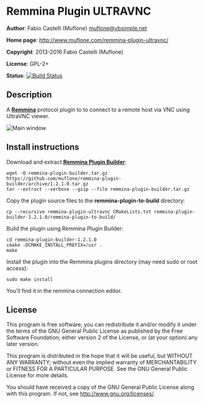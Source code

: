 # Remmina Plugin ULTRAVNC

**Author**: Fabio Castelli (Muflone) <muflone@vbsimple.net>

**Home page**: http://www.muflone.com/remmina-plugin-ultravnc/

**Copyright**: 2013-2016 Fabio Castelli (Muflone)

**License**: GPL-2+

**Status**: [![Build Status](https://travis-ci.org/muflone/remmina-plugin-ultravnc.svg?branch=master)](https://travis-ci.org/muflone/remmina-plugin-ultravnc)

## Description

A [**Remmina**](https://github.com/freerdp/remmina) protocol plugin to to
connect to a remote host via VNC using UltraVNC viewer.

![Main window](http://www.muflone.com/resources/remmina-plugin-ultravnc/archive/latest/english/general.png)

## Install instructions

Download and extract [**Remmina Plugin Builder**](https://github.com/muflone/remmina-plugin-builder/releases/):

    wget -O remmina-plugin-builder.tar.gz https://github.com/muflone/remmina-plugin-builder/archive/1.2.1.0.tar.gz
    tar --extract --verbose --gzip --file remmina-plugin-builder.tar.gz
  
Copy the plugin source files to the **remmina-plugin-to-build** directory:

    cp --recursive remmina-plugin-ultravnc CMakeLists.txt remmina-plugin-builder-1.2.1.0/remmina-plugin-to-build/

Build the plugin using Remmina Plugin Builder:

    cd remmina-plugin-builder-1.2.1.0
    cmake -DCMAKE_INSTALL_PREFIX=/usr .
    make
  
Install the plugin into the Remmina plugins directory (may need sudo or root
access):

    sudo make install

You'll find it in the remmina connection editor.

## License

This program is free software; you can redistribute it and/or modify
it under the terms of the GNU General Public License as published by
the Free Software Foundation; either version 2 of the License, or
(at your option) any later version.

This program is distributed in the hope that it will be useful, but WITHOUT
ANY WARRANTY; without even the implied warranty of MERCHANTABILITY or
FITNESS FOR A PARTICULAR PURPOSE.  See the GNU General Public License for
more details.

You should have received a copy of the GNU General Public License
along with this program.  If not, see <http://www.gnu.org/licenses/>.
